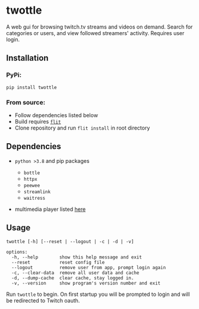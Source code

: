 # twottle
A web gui for browsing twitch.tv streams and videos on demand. Search for categories or users, and view followed streamers' activity. Requires user login.

## Installation
### PyPi:

`pip install twottle`

### From source:
- Follow dependencies listed below
- Build requires [`flit`](https://flit.readthedocs.io/en/latest/)
- Clone repository and run `flit install` in root directory

## Dependencies
- `python >3.8` and pip packages
    - `bottle`
    - `httpx`
    - `peewee`
    - `streamlink`
    - `waitress`

- multimedia player listed [here](https://streamlink.github.io/players.html#player-compatibility)

## Usage
```
twottle [-h] [--reset | --logout | -c | -d | -v]

options:
  -h, --help        show this help message and exit
  --reset           reset config file
  --logout          remove user from app, prompt login again
  -c, --clear-data  remove all user data and cache
  -d, --dump-cache  clear cache, stay logged in.
  -v, --version     show program's version number and exit
```
Run `twottle` to begin. On first startup you will be prompted to login and will be redirected to Twitch oauth.

